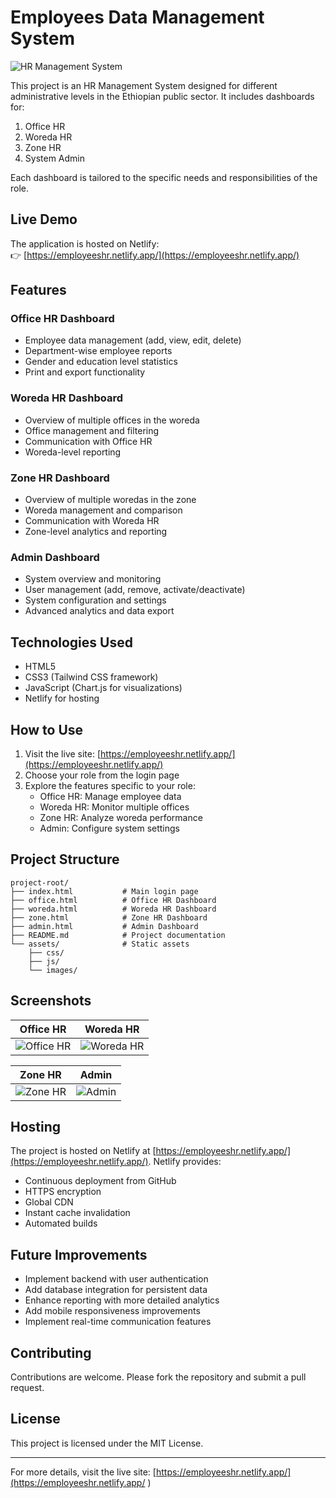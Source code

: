 # Employees Data Management System

![HR Management System](https://employeeshr.netlify.app/og-image.png)

This project is an HR Management System designed for different administrative levels in the Ethiopian public sector. It includes dashboards for:

1. Office HR
2. Woreda HR
3. Zone HR
4. System Admin

Each dashboard is tailored to the specific needs and responsibilities of the role.

## Live Demo

The application is hosted on Netlify:  
👉 [https://employeeshr.netlify.app/](https://employeeshr.netlify.app/)

## Features

### Office HR Dashboard
- Employee data management (add, view, edit, delete)
- Department-wise employee reports
- Gender and education level statistics
- Print and export functionality

### Woreda HR Dashboard
- Overview of multiple offices in the woreda
- Office management and filtering
- Communication with Office HR
- Woreda-level reporting

### Zone HR Dashboard
- Overview of multiple woredas in the zone
- Woreda management and comparison
- Communication with Woreda HR
- Zone-level analytics and reporting

### Admin Dashboard
- System overview and monitoring
- User management (add, remove, activate/deactivate)
- System configuration and settings
- Advanced analytics and data export

## Technologies Used

- HTML5
- CSS3 (Tailwind CSS framework)
- JavaScript (Chart.js for visualizations)
- Netlify for hosting

## How to Use

1. Visit the live site: [https://employeeshr.netlify.app/](https://employeeshr.netlify.app/)
2. Choose your role from the login page
3. Explore the features specific to your role:
   - Office HR: Manage employee data
   - Woreda HR: Monitor multiple offices
   - Zone HR: Analyze woreda performance
   - Admin: Configure system settings

## Project Structure

```
project-root/
├── index.html           # Main login page
├── office.html          # Office HR Dashboard
├── woreda.html          # Woreda HR Dashboard
├── zone.html            # Zone HR Dashboard
├── admin.html           # Admin Dashboard
├── README.md            # Project documentation
└── assets/              # Static assets
    ├── css/
    ├── js/
    └── images/
```

## Screenshots

| Office HR | Woreda HR |
|-----------|-----------|
| ![Office HR](screenshots/office-hr.png) | ![Woreda HR](screenshots/woreda-hr.png) |

| Zone HR | Admin |
|---------|-------|
| ![Zone HR](screenshots/zone-hr.png) | ![Admin](screenshots/admin.png) |

## Hosting

The project is hosted on Netlify at [https://employeeshr.netlify.app/](https://employeeshr.netlify.app/). Netlify provides:

- Continuous deployment from GitHub
- HTTPS encryption
- Global CDN
- Instant cache invalidation
- Automated builds

## Future Improvements

- Implement backend with user authentication
- Add database integration for persistent data
- Enhance reporting with more detailed analytics
- Add mobile responsiveness improvements
- Implement real-time communication features

## Contributing

Contributions are welcome. Please fork the repository and submit a pull request.

## License

This project is licensed under the MIT License.

---

For more details, visit the live site: [https://employeeshr.netlify.app/](https://employeeshr.netlify.app/ )
